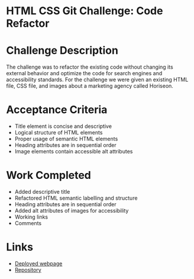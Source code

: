 # HTML CSS Git Challenge: Code Refactor

# Challenge Description 

The challenge was to refactor the existing code without changing its external behavior and optimize the code for search engines and accessibility standards. For the challenge we were given an existing HTML file, CSS file, and images about a marketing agency called Horiseon.

# Acceptance Criteria
* Title element is concise and descriptive
* Logical structure of HTML elements
* Proper usage of semantic HTML elements
* Heading attributes are in sequential order
* Image elements contain accessible alt attributes

# Work Completed
* Added descriptive title
* Refactored HTML semantic labelling and structure
* Heading attributes are in sequential order
* Added alt attributes of images for accessibility
* Working links 
* Comments

# Links
* [Deployed webpage](https://alexo16.github.io/01-code-refactor/)
* [Repository](https://github.com/AlexO16/01-code-refactor) 
